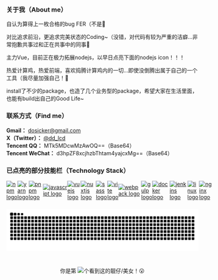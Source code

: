 <!-- ## Hello there！ 👋 -->
### 关于我（About me）
自认为算得上一枚合格的bug FER（不是🤣 <br /> 

对比追求前沿，更追求完美状态的Coding~（没错，对代码有较为严重的洁癖...非常抱歉共事过和正在共事中的同事🙏 <br />

主力Vue，目前正在极力拓展nodejs，以早日点亮下面的nodejs icon！！！ <br />

热爱计算鸡，热爱前端，喜欢捣腾计算鸡内的一切...即使没倒腾出属于自己的一个工具（我尽量加强自己！🤡 <br />

install了不少的package，也造了几个业务型的package，希望大家在生活里面，也能有build出自己的Good Life~

<!-- “The Life” program is being build… -->


### 联系方式（Find me）
**Gmail：** <dosicker@gmail.com> <br />
**X（Twitter）：** [@dd_lcd](https://x.com/dd_lcd) <br />
**Tencent QQ：** MTk5MDcwMzAwOQ==（Base64） <br />
**Tencent WeChat：** d3hpZF8xcjhzbThtam4yajcxMg==（Base64） <br />


### 已点亮的部分技能栏（Technology Stack）

<div align="left" style="display: flex;align-items: center;">
  <a href="https://www.npmjs.com" title="npmjs" target="_blank" rel="noreferrer noopener"><img src="https://skillicons.dev/icons?i=npm" alt="npm logo" style="margin: 0 auto;" /></a>
  <img width="12" style="margin: 0 auto;" />
  <a href="https://classic.yarnpkg.com/en/" title="yarn" target="_blank" rel="noreferrer noopener"><img src="https://skillicons.dev/icons?i=yarn" alt="yarn logo" style="margin: 0 auto;" /></a>
  <img width="12" style="margin: 0 auto;" />
  <a href="https://pnpm.io" title="pnpm" target="_blank" rel="noreferrer noopener"><img src="https://skillicons.dev/icons?i=pnpm" alt="pnpm logo" style="margin: 0 auto;" /></a>
  <img width="12" style="margin: 0 auto;" />
  <a href="https://developer.mozilla.org/en-US/docs/Web/JavaScript" title="JavaScript" target="_blank" rel="noreferrer noopener"><img src="https://skillicons.dev/icons?i=js" alt="javascript logo" style="margin: 0 auto;" /></a>
  <img width="12" style="margin: 0 auto;" />
  <a href="https://cn.vuejs.org" title="Vue.js" target="_blank" rel="noreferrer noopener"><img src="https://skillicons.dev/icons?i=vue" alt="vuejs logo" style="margin: 0 auto;" /></a>
  <img width="12" style="margin: 0 auto;" />
  <a href="https://nuxt.com" title="nuxtjs" target="_blank" rel="noreferrer noopener"><img src="https://skillicons.dev/icons?i=nuxtjs" alt="nuxtjs logo" style="margin: 0 auto;" /></a>
  <img width="12" style="margin: 0 auto;" />
  <a href="https://sass-lang.com" title="sass" target="_blank" rel="noreferrer noopener"><img src="https://skillicons.dev/icons?i=sass" alt="sass logo" style="margin: 0 auto;" /></a>
  <img width="12" style="margin: 0 auto;" />
  <a href="https://vitejs.dev" title="Vite" target="_blank" rel="noreferrer noopener"><img src="https://skillicons.dev/icons?i=vite" alt="vite logo" style="margin: 0 auto;" /></a>
  <img width="12" style="margin: 0 auto;" />
  <a href="#" title="webpack" target="_blank" rel="noreferrer noopener"><img src="https://skillicons.dev/icons?i=webpack" alt="webpack logo" style="margin: 0 auto;" /></a>
  <img width="12" style="margin: 0 auto;" />
  <a href="#" title="gulp" target="_blank" rel="noreferrer noopener"><img src="https://skillicons.dev/icons?i=gulp" alt="gulp logo" style="margin: 0 auto;" /></a>
  <img width="12" style="margin: 0 auto;" />
  <a href="#" title="docker" target="_blank" rel="noreferrer noopener"><img src="https://skillicons.dev/icons?i=docker" alt="docker logo" style="margin: 0 auto;" /></a>
  <img width="12" style="margin: 0 auto;" />
  <a href="#" title="jenkins" target="_blank" rel="noreferrer noopener"><img src="https://skillicons.dev/icons?i=jenkins" alt="jenkins logo" style="margin: 0 auto;" /></a>
  <img width="12" style="margin: 0 auto;" />
  <a href="#" title="linux" target="_blank" rel="noreferrer noopener"><img src="https://skillicons.dev/icons?i=linux" alt="linux logo" style="margin: 0 auto;" /></a>
  <img width="12" style="margin: 0 auto;" />
  <a href="#" title="nginx" target="_blank" rel="noreferrer noopener"><img src="https://skillicons.dev/icons?i=nginx" alt="nginx logo" style="margin: 0 auto;" /></a>
</div>

<!--
![TypeScript](https://img.shields.io/badge/TypeScript-3178C6?logo=typescript&logoColor=fff&style=flat)
<a href="https://nodejs.org" title="Node.js"><img src="https://img.shields.io/badge/Node.js-339933?logo=nodedotjs&logoColor=fff&style=flat" style="margin: 0 auto;" /></a>
![React.js](https://img.shields.io/badge/React-61DAFB?logo=react&logoColor=fff&style=flat)
![Unocss](https://img.shields.io/badge/Unocss-333333?logo=unocss&logoColor=fff&style=flat)
![Nest](https://img.shields.io/badge/Nest-E0234E?logo=nestjs&logoColor=fff&style=flat)
![Rust](https://img.shields.io/badge/Rust-000000?logo=rust&logoColor=fff&style=flat)
<a href="https://" title=""><img src="https://skillicons.dev/icons?i=git" alt="git logo" style="margin: 0 auto;" /></a>
-->

### 

<img src="https://raw.githubusercontent.com/dosicker/dosicker/output/snake.svg" alt="Snake animation" style="margin: 0 auto;" />

###

<br />

<div align="center">
  你是第 <img src="https://profile-counter.glitch.me/dosicker/count.svg?" style="margin: 0 auto;" />个看到这的靓仔/美女！😮
</div>
